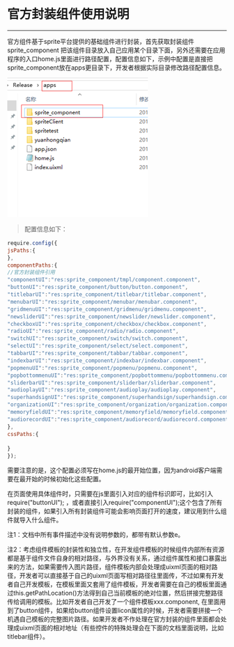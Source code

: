 # 官方封装组件使用说明
----------

官方组件基于sprite平台提供的基础组件进行封装，首先获取封装组件 sprite_component 把该组件目录放入自己应用某个目录下面，另外还需要在应用程序的入口home.js里面进行路径配置，配置信息如下，示例中配置是直接把sprite_component放在apps更目录下，开发者根据实际目录修改路径配置信息。

![](image/fengzhuangzhujian_1.png)

>配置信息如下：  

```javascript
require.config({
jsPaths:{
},
componentPaths:{
//官方封装组件引用
"componentUI":"res:sprite_component/tmpl/component.component",
"buttonUI":"res:sprite_component/button/button.component",
"titlebarUI":"res:sprite_component/titlebar/titlebar.component",
"menubarUI":"res:sprite_component/menubar/menubar.component",
"gridmenuUI":"res:sprite_component/gridmenu/gridmenu.component",
"newsliderUI":"res:sprite_component/newslider/newslider.component",
"checkboxUI":"res:sprite_component/checkbox/checkbox.component",
"radioUI":"res:sprite_component/radio/radio.component",
"switchUI":"res:sprite_component/switch/switch.component",
"selectUI":"res:sprite_component/select/select.component",
"tabbarUI":"res:sprite_component/tabbar/tabbar.component",
"indexbarUI":"res:sprite_component/indexbar/indexbar.component",
"popmenuUI":"res:sprite_component/popmenu/popmenu.component",
"popbottommenuUI":"res:sprite_component/popbottommenu/popbottommenu.component",
"sliderbarUI":"res:sprite_component/sliderbar/sliderbar.component",
"audioplayUI":"res:sprite_component/audioplay/audioplay.component",
"superhandsignUI":"res:sprite_component/superhandsign/superhandsign.component",
"organizationUI":"res:sprite_component/organization/organization.component",
"memoryfieldUI":"res:sprite_component/memoryfield/memoryfield.component",
"audiorecordUI":"res:sprite_component/audiorecord/audiorecord.component"
},
cssPaths:{

}
});
```

需要注意的是，这个配置必须写在home.js的最开始位置，因为android客户端需要在最开始的时候初始化这些配置。  

在页面使用具体组件时，只需要在js里面引入对应的组件标识即可，比如引入 require("buttonUI"); ，或者直接引入require("componentUI");这个包含了所有封装的组件，如果引入所有封装组件可能会影响页面打开的速度，建议用到什么组件就导入什么组件。
  
注1：文档中所有事件描述中没有说明参数的，都带有默认参数e。  

注2：考虑组件模板的封装性和独立性，在开发组件模板的时候组件内部所有资源都是基于组件文件自身的相对路径，与外界没有关系，通过组件属性和接口暴露出来的方法，如果需要传入图片路径，组件模板内部会处理成uixml页面的相对路径，开发者可以直接基于自己的uixml页面写相对路径往里面传，不过如果有开发者自己开发模板，在模板里面又套用了组件模板，开发者需要在自己的模板里面通过this.getPathLocation()方法得到自己当前模板的绝对位置，然后拼接完整路径传给调用的模板。比如开发者自己开发了一个组件模板xxx.component, 在里面用到了button组件，如果给button组件设置licon属性的时候，开发者需要拼接一个机遇自己模板的完整图片路径。如果开发者不作处理在官方封装的组件里面都会处理成uixml页面的相对地址（有些控件的特殊处理会在下面的文档里面说明，比如titlebar组件）。


